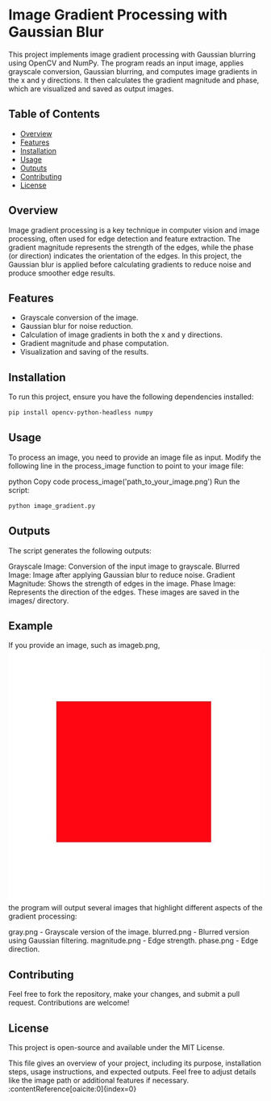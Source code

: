 # Image Gradient Processing with Gaussian Blur

This project implements image gradient processing with Gaussian blurring using OpenCV and NumPy. The program reads an input image, applies grayscale conversion, Gaussian blurring, and computes image gradients in the x and y directions. It then calculates the gradient magnitude and phase, which are visualized and saved as output images.

## Table of Contents

- [Overview](#overview)
- [Features](#features)
- [Installation](#installation)
- [Usage](#usage)
- [Outputs](#outputs)
- [Contributing](#contributing)
- [License](#license)

## Overview

Image gradient processing is a key technique in computer vision and image processing, often used for edge detection and feature extraction. The gradient magnitude represents the strength of the edges, while the phase (or direction) indicates the orientation of the edges. In this project, the Gaussian blur is applied before calculating gradients to reduce noise and produce smoother edge results.

## Features

- Grayscale conversion of the image.
- Gaussian blur for noise reduction.
- Calculation of image gradients in both the x and y directions.
- Gradient magnitude and phase computation.
- Visualization and saving of the results.

## Installation

To run this project, ensure you have the following dependencies installed:

```bash
pip install opencv-python-headless numpy
```

## Usage
To process an image, you need to provide an image file as input. Modify the following line in the process_image function to point to your image file:

python
Copy code
process_image('path_to_your_image.png')
Run the script:

```bash
python image_gradient.py
```
## Outputs
The script generates the following outputs:

Grayscale Image: Conversion of the input image to grayscale.
Blurred Image: Image after applying Gaussian blur to reduce noise.
Gradient Magnitude: Shows the strength of edges in the image.
Phase Image: Represents the direction of the edges.
These images are saved in the images/ directory.

## Example
If you provide an image, such as imageb.png,
![original image](https://github.com/umergit24/image-gradient-with-python/blob/main/images/image.png)
the program will output several images that highlight different aspects of the gradient processing:

gray.png - Grayscale version of the image.
blurred.png - Blurred version using Gaussian filtering.
magnitude.png - Edge strength.
phase.png - Edge direction.

## Contributing
Feel free to fork the repository, make your changes, and submit a pull request. Contributions are welcome!

## License
This project is open-source and available under the MIT License.



This file gives an overview of your project, including its purpose, installation steps, usage instructions, and expected outputs. Feel free to adjust details like the image path or additional features if necessary. &#8203;:contentReference[oaicite:0]{index=0}&#8203;
